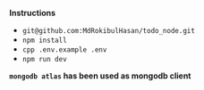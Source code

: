 
**Instructions**

 - `git@github.com:MdRokibulHasan/todo_node.git`
 - `npm install`
 - `cpp .env.example .env`
 - `npm run dev`

__`mongodb atlas` has been used as mongodb client__
